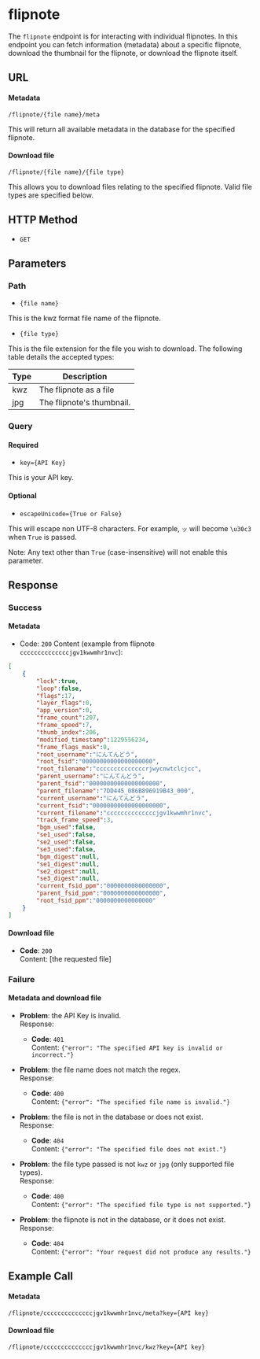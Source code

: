 # flipnote
The `flipnote` endpoint is for interacting with individual flipnotes. In this endpoint you can fetch information (metadata) about a specific flipnote, download the thumbnail for the flipnote, or download the flipnote itself.

## URL
#### Metadata
`/flipnote/{file name}/meta`

This will return all available metadata in the database for the specified flipnote.

#### Download file
`/flipnote/{file name}/{file type}`

This allows you to download files relating to the specified flipnote. Valid file types are specified below.


## HTTP Method
- `GET`


## Parameters
### Path
- `{file name}`

This is the kwz format file name of the flipnote.

- `{file type}`

This is the file extension for the file you wish to download. The following table details the accepted types:

| Type | Description |
|---|---|
| kwz | The flipnote as a file |
| jpg | The flipnote's thumbnail. |

### Query
#### Required
- `key={API Key}`

This is your API key.

#### Optional
- `escapeUnicode={True or False}`

This will escape non UTF-8 characters. For example, `ッ` will become `\u30c3` when `True` is passed.

Note: Any text other than `True` (case-insensitive) will not enable this parameter.


## Response
### Success
#### Metadata
- Code: `200`
  Content (example from flipnote `ccccccccccccccjgv1kwwmhr1nvc`):
```json
[
    {
        "lock":true,
        "loop":false,
        "flags":17,
        "layer_flags":0,
        "app_version":0,
        "frame_count":207,
        "frame_speed":7,
        "thumb_index":206,
        "modified_timestamp":1229556234,
        "frame_flags_mask":0,
        "root_username":"にんてんどう",
        "root_fsid":"00000000000000000000",
        "root_filename":"ccccccccccccccrjwycnwtclcjcc",
        "parent_username":"にんてんどう",
        "parent_fsid":"00000000000000000000",
        "parent_filename":"7DD445_086B896919B43_000",
        "current_username":"にんてんどう",
        "current_fsid":"00000000000000000000",
        "current_filename":"ccccccccccccccjgv1kwwmhr1nvc",
        "track_frame_speed":3,
        "bgm_used":false,
        "se1_used":false,
        "se2_used":false,
        "se3_used":false,
        "bgm_digest":null,
        "se1_digest":null,
        "se2_digest":null,
        "se3_digest":null,
        "current_fsid_ppm":"0000000000000000",
        "parent_fsid_ppm":"0000000000000000",
        "root_fsid_ppm":"0000000000000000"
    }
]
```

#### Download file
- **Code**: `200` \
  Content: [the requested file]

### Failure
#### Metadata and download file
- **Problem**: the API Key is invalid. \
  Response:
    - **Code**: `401` \
      Content: `{"error": "The specified API key is invalid or incorrect."}`

- **Problem**: the file name does not match the regex. \
  Response:
    - **Code**: `400` \
      Content: `{"error": "The specified file name is invalid."}`

- **Problem**: the file is not in the database or does not exist. \
  Response:
    - **Code**: `404` \
      Content: `{"error": "The specified file does not exist."}`

- **Problem**: the file type passed is not `kwz` or `jpg` (only supported file types). \
  Response:
    - **Code**: `400` \
      Content: `{"error": "The specified file type is not supported."}`

- **Problem**: the flipnote is not in the database, or it does not exist. \
  Response:
    - **Code**: `404` \
      Content: `{"error": "Your request did not produce any results."}`


## Example Call
#### Metadata
`/flipnote/ccccccccccccccjgv1kwwmhr1nvc/meta?key={API key}`

#### Download file
`/flipnote/ccccccccccccccjgv1kwwmhr1nvc/kwz?key={API key}`
